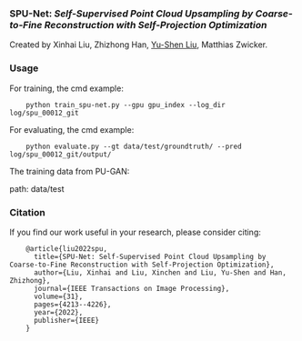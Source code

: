 ### SPU-Net: *Self-Supervised Point Cloud Upsampling by Coarse-to-Fine Reconstruction with Self-Projection Optimization*
Created by Xinhai Liu, Zhizhong Han, <a href="https://yushen-liu.github.io/" target="_blank">Yu-Shen Liu</a>, Matthias Zwicker.

### Usage
For training, the cmd example: 

        python train_spu-net.py --gpu gpu_index --log_dir log/spu_00012_git

For evaluating, the cmd example:


        python evaluate.py --gt data/test/groundtruth/ --pred log/spu_00012_git/output/


The training data from PU-GAN:

path: data/test

### Citation
If you find our work useful in your research, please consider citing:


        @article{liu2022spu,
          title={SPU-Net: Self-Supervised Point Cloud Upsampling by Coarse-to-Fine Reconstruction with Self-Projection Optimization},
          author={Liu, Xinhai and Liu, Xinchen and Liu, Yu-Shen and Han, Zhizhong},
          journal={IEEE Transactions on Image Processing},
          volume={31},
          pages={4213--4226},
          year={2022},
          publisher={IEEE}
        }

